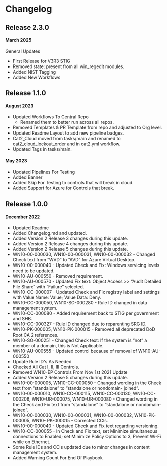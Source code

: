 # Changelog

## Release 2.3.0

#### March 2025
General Updates
  - First Release for V3R3 STIG
  - Removed state: present from all win_regedit modules.
  - Added NIST Tagging
  - Added New Workflows

## Release 1.1.0

#### August 2023
  - Updated Workflows To Central Repo
    - Renamed them to better run across all repos.
  - Removed Templates & PR Template from repo and adjusted to Org level.
  - Updated Readme Layout to add new pipeline badges.
  - Cat2_Cloud moved from tasks/main and renamed to cat2_cloud_lockout_order and in cat2.yml workflow.
  - Updated Tags in tasks/main.

#### May 2023
  - Updated Pipelines For Testing
  - Added Banner
  - Added Skip For Testing to controls that will break in cloud.
  - Added Support for Azure for Controls that break.

## Release 1.0.0

#### December 2022
  - Updated Readme
  - Added Changelog.md and updated.
  - Added Version 2 Release 3 changes during this update.
  - Added Version 2 Release 4 changes during this update.
  - Added Version 2 Release 5 changes during this update.
  - WN10-00-000030, WN10-00-000031, WN10-00-000032 - Changed Check text from
    “WVD” to “AVD” for Azure Virtual Desktop.
  - WN10-00-000040 - Updated Check and Fix: Windows servicing levels need to be updated.
  - WN10-AU-000550 - Removed requirement.
  - WN10-AU-000570 - Updated Fix text: Object Access >> “Audit Detailed File
    Share” with “Failure” selected.
  - WN10-CC-000007 - Updated Check and Fix registry label and settings with
    Value Name: Value; Value Data: Deny.
  - WN10-CC-000050, WN10-SO-000280 - Rule ID changed in data management system.
  - WN10-CC-000080 - Added requirement back to STIG per government and SHB.
  - WN10-CC-000327 - Rule ID changed due to reparenting SRG ID.
  - WN10-PK-000005, WN10-PK-000015 - Removed all deprecated DoD Root CA 2 references.
  - WN10-SO-000251 - Changed Check text: If the system is “not” a member of a domain, this
    is Not Applicable.
  - WN10-AU-000555 - Updated control because of removal of WN10-AU-000550
  - Update Rule ID's As Needed
  - Checked All Cat I, II, III Controls.
  - Removed WN10-EP Controls From Nov 1st 2021 Update
  - Added Version 2 Release 5 changes during this update.
  - WN10-00-000005, WN10-CC-000050 - Changed wording in the Check text from “standalone” to “standalone or nondomain- joined”.
  - WN10-00-000010, WN10-CC-000115, WN10-CC-000130, WN10-CC-000206, WN10-UR-000075, WN10-UR-000080 - Changed wording in the Check and Fix text
    from “standalone” to “standalone or nondomain-joined”.
  - WN10-00-000030, WN10-00-000031, WN10-00-000032, WN10-PK-000005, WN10- PK-000015 - Corrected CCIs.
  - WN10-00-000040 - Updated Check and Fix text regarding versioning.
  - WN10-CC-000055 - In Check and Fix text, set Minimize simultaneous connections to Enabled; set Minimize Policy Options to 3, Prevent Wi-Fi
    while on Ethernet.
  - Some Rule IDs and CCIs updated due to minor changes in content management system.
  - Added Warning Count For End Of Playbook
